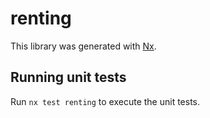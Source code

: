# renting

This library was generated with [Nx](https://nx.dev).

## Running unit tests

Run `nx test renting` to execute the unit tests.
